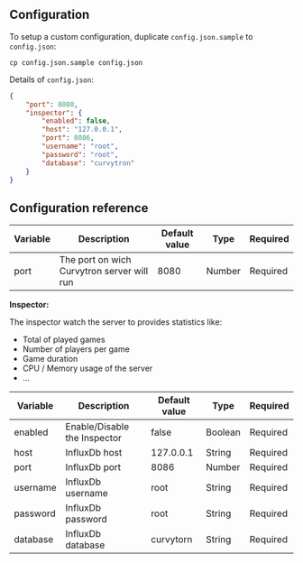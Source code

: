 ## Configuration

To setup a custom configuration, duplicate `config.json.sample` to `config.json`:

    cp config.json.sample config.json

Details of `config.json`:

```json
{
    "port": 8080,
    "inspector": {
        "enabled": false,
        "host": "127.0.0.1",
        "port": 8086,
        "username": "root",
        "password": "root",
        "database": "curvytron"
    }
}
```

## Configuration reference

| Variable | Description | Default value | Type | Required |
| -------- | ----------- | ------------- | ---- | -------- |
| port | The port on wich Curvytron server will run | 8080 | Number | Required |

__Inspector:__

The inspector watch the server to provides statistics like:
* Total of played games
* Number of players per game
* Game duration
* CPU / Memory usage of the server
* ...

| Variable | Description | Default value | Type | Required |
| -------- | ----------- | ------------- | ---- | -------- |
| enabled | Enable/Disable the Inspector | false | Boolean | Required |
| host | InfluxDb host | 127.0.0.1 | String | Required |
| port | InfluxDb port | 8086 | Number | Required |
| username | InfluxDb username | root | String | Required |
| password | InfluxDb password | root | String | Required |
| database | InfluxDb database | curvytorn | String | Required |
